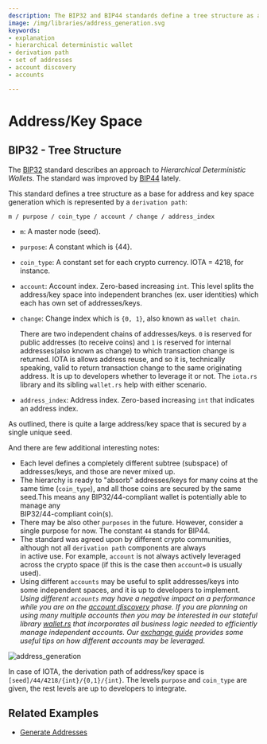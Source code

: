 ```yaml
---
description: The BIP32 and BIP44 standards define a tree structure as a base for address and key space generation which is represented by a derivation path. 
image: /img/libraries/address_generation.svg 
keywords:
- explanation
- hierarchical deterministic wallet
- derivation path
- set of addresses
- account discovery
- accounts

---
```


# Address/Key Space

## BIP32 - Tree Structure

The [BIP32](https://github.com/bitcoin/bips/blob/master/bip-0032.mediawiki) standard describes an approach to
_Hierarchical Deterministic Wallets_. The standard was improved
by [BIP44](https://github.com/bitcoin/bips/blob/master/bip-0044.mediawiki) lately.

This standard defines a tree structure as a base for address and key space generation which is represented by a
`derivation path`:

```plaintext
m / purpose / coin_type / account / change / address_index
```

* `m`: A master node (seed).
* `purpose`: A constant which is {44}.
* `coin_type`: A constant set for each crypto currency. IOTA = 4218, for instance.
* `account`: Account index. Zero-based increasing `int`. This level splits the address/key space into independent
  branches (ex. user identities) which each has own set of addresses/keys.
* `change`: Change index which is `{0, 1}`, also known as `wallet chain`.

  There are two independent chains of addresses/keys. `0` is reserved for public addresses (to receive coins) and `1` is
  reserved for internal addresses(also known as change) to which transaction change is returned. IOTA is allows address
  reuse, and so it is, technically speaking, valid to return transaction change to the same originating address. It is
  up to developers whether to leverage it or not. The `iota.rs` library and its sibling `wallet.rs` help with either
  scenario.
* `address_index`: Address index. Zero-based increasing `int` that indicates an address index.

As outlined, there is quite a large address/key space that is secured by a single unique seed.

And there are few additional interesting notes:

* Each level defines a completely different subtree (subspace) of addresses/keys, and those are never mixed up.
* The hierarchy is ready to "absorb" addresses/keys for many coins at the same time (`coin_type`), and all those coins
  are secured by the same seed.This means any BIP32/44-compliant wallet is potentially able to manage any \
  BIP32/44-compliant coin(s).
* There may be also other `purposes` in the future. However, consider a single purpose for now. The constant `44` stands
  for BIP44.
* The standard was agreed upon by different crypto communities, although not all `derivation path` components are
  always \
  in active use. For example, `account` is not always actively leveraged across the crypto space (if this is the case
  then
  `account=0` is usually used).
* Using different `accounts` may be useful to split addresses/keys into some independent spaces, and it is up to
  developers to implement. _Using different `accounts` may have a negative impact on a performance while you are on the
[account discovery](https://github.com/bitcoin/bips/blob/master/bip-0044.mediawiki#account-discovery) phase. If you are
planning on using many multiple accounts then you may be interested in our stateful library
[wallet.rs](https://wiki.iota.org/wallet.rs/welcome) that incorporates all business logic needed to efficiently manage
independent accounts.
Our [exchange guide](https://wiki.iota.org/docs/build/exchange-integration/exchange-integration-guide)
provides some useful tips on how different accounts may be leveraged._

![address_generation](/img/libraries/address_generation.svg)

In case of IOTA, the derivation path of address/key space is `[seed]/44/4218/{int}/{0,1}/{int}`. The levels `purpose`
and `coin_type` are given, the rest levels are up to developers to integrate.

## Related Examples

* [Generate Addresses](./../how_tos/generate_addresses.mdx)
